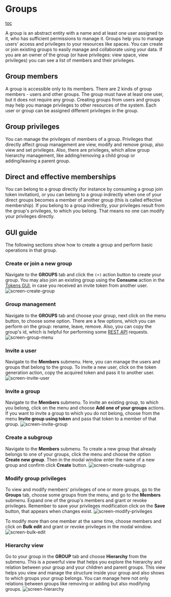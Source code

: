 # Groups

[toc][1]

A group is an abstract entity with a name and at least one user assigned to it,
who has sufficient permissions to manage it. Groups help you to manage users' access and privileges
to your resources like spaces. You can create or join existing groups
to easily manage and collaborate using your data. If you are an owner of the group
(or have privileges: view space, view privileges) you can see a list of members and their privileges.

## Group members

A group is accessible only to its members. There are 2 kinds of group members - users and other groups.
The group must have at least one user, but it does not require any group.
Creating groups from users and groups may help you manage privileges
to other resources of the system. Each user or group can be assigned different privileges in the group.

## Group privileges

You can manage the privileges of members of a group. Privileges that directly affect group management are
view, modify and remove group, also view and set privileges.
Also, there are privileges, which allow group hierarchy management, like
adding/removing a child group or adding/leaving a parent group.

## Direct and effective memberships

You can belong to a group directly (for instance by consuming a group join token invitation),
or you can belong to a group indirectly when one of your direct groups becomes a member of another group
(this is called effective membership). If you belong to a group indirectly,
your privileges result from the group's privileges, to which you belong.
That means no one can modify your privileges directly.

## GUI guide

The following sections show how to create a group and perform basic operations in that group.

### Create or join a new group

Navigate to the **GROUPS** tab and click the `(+)` action button to create your group.
You may also join an existing group using the **Consume** action in the [Tokens GUI][],
in case you received an invite token from another user.
![screen-create-group][]

### Group management

Navigate to the **GROUPS** tab and choose your group, next click on the menu button, to choose some option.
There are a few options, which you can perform on the group: rename, leave, remove.
Also, you can copy the group's id, which is helpful for performing some [REST API][] requests.
![screen-group-menu][]

### Invite a user

Navigate to the **Members** submenu. Here, you can manage the users and
groups that belong to the group. To invite a new user, click on the
token generation action, copy the acquired token and pass it to another user.
![screen-invite-user][]

### Invite a group

Navigate to the **Members** submenu. To invite an existing group, to which you belong,
click on the menu and choose **Add one of your groups** actions.
If you want to invite a group to which you do not belong, choose from the menu **Invite group using token**
and pass that token to a member of that group.
![screen-invite-group][]

### Create a subgroup

Navigate to the **Members** submenu. To create a new group that already belongs to
one of your groups, click the menu and choose the option **Create new group**. Then in the modal window
enter the name of a new group and confirm click **Create** button.
![screen-create-subgroup][]

### Modify group privileges

To view and modify members' privileges of one or more groups, go to the **Groups** tab,
choose some groups from the menu, and go to the **Members** submenu. Expand one of the group's members
and grant or revoke privileges. Remember to save your privileges modification click on the **Save** button,
that appears when changes exist.
![screen-modify-privileges][]

To modify more than one member at the same time, choose members and click on **Bulk edit**
and grant or revoke privileges in the modal window.
![screen-bulk-edit][]

### Hierarchy view

Go to your group in the **GROUP** tab and choose **Hierarchy** from the submenu.
This is a powerful view that helps you explore the hierarchy and relation between
your group and your children and parent groups.
This view helps you view and manage the structure inside your group and also
shows to which groups your group belongs. You can manage here not only relations between
groups like removing or adding but also modifying groups.
![screen-hierarchy][]

<!-- references -->

[1]: <>

[Tokens GUI]: tokens.md#consuming-invite-tokens

[REST API]: ./rest-api.md

[screen-create-group]: ../../images/user-guide/groups/create-group.png

[screen-group-menu]: ../../images/user-guide/groups/group-menu.png

[screen-invite-user]: ../../images/user-guide/groups/invite-user.png

[screen-invite-group]: ../../images/user-guide/groups/invite-group.png

[screen-create-subgroup]: ../../images/user-guide/groups/create-subgroup.png

[screen-modify-privileges]: ../../images/user-guide/groups/modify-privileges.png

[screen-bulk-edit]: ../../images/user-guide/groups/bulk-edit.png

[screen-hierarchy]: ../../images/user-guide/groups/hierarchy.png
